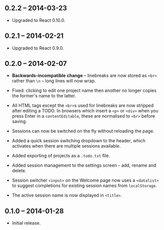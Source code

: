 0.2.2 &ndash; 2014-03-23
------------------------

* Upgraded to React 0.10.0.

0.2.1 &ndash; 2014-02-21
------------------------

* Upgraded to React 0.9.0.

0.2.0 &ndash; 2014-02-07
------------------------

* **Backwards-incompatible change** &ndash; linebreaks are now stored as `<br>`
  rather than `\n` &ndash; long lines will now wrap.

* Fixed: clicking to edit one project name then another no longer copies the
  former's name to the latter.

* All HTML tags except the `<br>`s used for linebreaks are now stripped after
  editing a TODO. In browsers which insert a `<p>` or `<div>` when you press
  Enter in a `contentEditable`, these are normalised to `<br>` before saving.

* Sessions can now be switched on the fly without reloading the page.

* Added a quick session switching dropdown to the header, which activates when
  there are multiple sessions available.

* Added exporting of projects as a `.todo.txt` file.

* Added session management to the settings screen - add, rename and delete.

* Session switcher `<input>` on the Welcome page now uses a `<datalist>` to
  suggest completions for  existing session names from `localStorage`.

* The active session name is now displayed in `<title>`.

0.1.0 &ndash; 2014-01-28
------------------------

* Initial release.